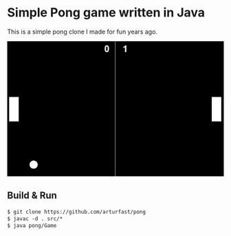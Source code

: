 # Simple Pong game written in Java
This is a simple pong clone I made for fun years ago. 

![Example Screenshot](screenshot.png)

## Build & Run
    $ git clone https://github.com/arturfast/pong
    $ javac -d . src/*
    $ java pong/Game
